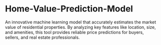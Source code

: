 # Home-Value-Prediction-Model
An innovative machine learning model that accurately estimates the market value of residential properties. By analyzing key features like location, size, and amenities, this tool provides reliable price predictions for buyers, sellers, and real estate professionals.
